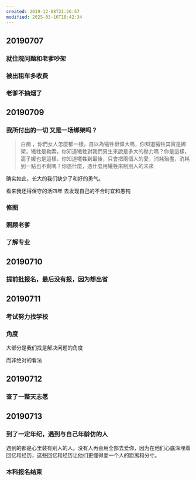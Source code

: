 ```yaml
---
created: 2019-12-08T21:26:57
modified: 2025-03-16T18:42:34
---
```


## 20190707
### 就住院问题和老爹吵架

### 被出租车多收费
### 老爹不抽烟了

## 20190709

### 我所付出的一切 又是一场绑架吗？

> 白痴 ，你們女人怎麼都一樣，自以為犧牲很偉大嗎，你知道犧牲其實是綁架，犧牲是勒索，你知道犧牲對我們男生來說是多大的壓力嗎？你是這樣，高子媛也是這樣，你知道犧牲到最後，只會把兩個人的愛，消耗殆盡，消耗到一點也不剩嗎？你憑什麼，憑什麼用犧牲來制別人的未來

确实如此，长大的我们缺少了和好的勇气。

看来我还得保守的活四年 去发现自己的不合时宜和愚钝

### 修图
### 照顾老爹
### 了解专业

## 20190710

### 提前批报名，最后没有报，因为想出省

## 20190711

### 考试努力找学校
### 角度

大部分是我们找是解决问题的角度

而非绝对的看法

## 20190712

### 查了一整天志愿
## 20190713

### 到了一定年纪，遇到与自己年龄仿的人

遇到的都是心里装有别人的人。没有人再会用全部去爱你，因为在他们心底深埋着回忆和经历，这些回忆和经历让他们更懂得爱一个人的距离和分寸。

### 本科报名结束
